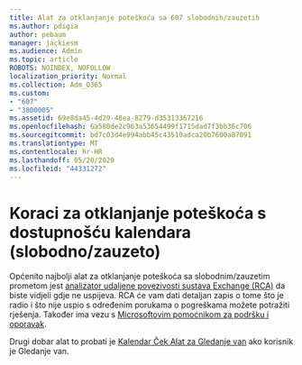 ```yaml
---
title: Alat za otklanjanje poteškoća sa 607 slobodnih/zauzetih
ms.author: pdigia
author: pebaum
manager: jackiesm
ms.audience: Admin
ms.topic: article
ROBOTS: NOINDEX, NOFOLLOW
localization_priority: Normal
ms.collection: Adm_O365
ms.custom:
- "607"
- "3800005"
ms.assetid: 69e8da45-4d29-48ea-8279-d35313367216
ms.openlocfilehash: 6a580de2c963a53654499f1715dad7f3bb36c706
ms.sourcegitcommit: bd7c03d4e994abb45c43510adca20b7600a87091
ms.translationtype: MT
ms.contentlocale: hr-HR
ms.lasthandoff: 05/20/2020
ms.locfileid: "44331272"
---
```

# <a name="troubleshooting-steps-for-calendar-availability-freebusy"></a>Koraci za otklanjanje poteškoća s dostupnošću kalendara (slobodno/zauzeto)

Općenito najbolji alat za otklanjanje poteškoća sa slobodnim/zauzetim prometom jest [analizator udaljene povezivosti sustava Exchange (RCA)](https://testconnectivity.microsoft.com/Default.aspx?testId=freeBusy) da biste vidjeli gdje ne uspijeva. RCA će vam dati detaljan zapis o tome što je radio i što nije uspio s određenim porukama o pogreškama možete potražiti rješenja. Također ima vezu s [Microsoftovim pomoćnikom za podršku i oporavak](https://diagnostics.office.com/).

Drugi dobar alat to probati je [Kalendar Ček Alat za Gledanje van](https://www.microsoft.com/download/details.aspx?id=28786) ako korisnik je Gledanje van.

